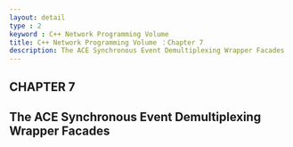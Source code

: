 ```yaml
---
layout: detail
type : 2
keyword : C++ Network Programming Volume
title: C++ Network Programming Volume ：Chapter 7
description: The ACE Synchronous Event Demultiplexing Wrapper Facades
---
```


## CHAPTER 7
## The ACE Synchronous Event Demultiplexing Wrapper Facades
